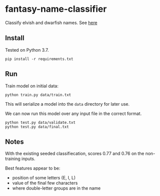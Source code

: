 # fantasy-name-classifier

Classify elvish and dwarfish names. See [here](https://www.reddit.com/r/dailyprogrammer_ideas/comments/9o9vtj/hard_tell_elf_names_and_dwarf_names_apart/)

## Install

Tested on Python 3.7.

```
pip install -r requirements.txt
```

## Run

Train model on initial data:

```
python train.py data/train.txt
```

This will serialize a model into the `data` directory for later use.

We can now run this model over any input file in the correct format.

```
python test.py data/validate.txt
python test.py data/final.txt
```

## Notes

With the existing seeded classifiecation, scores 0.77 and 0.76 on the non-training inputs.

Best features appear to be:

- position of some letters (E, I, L)
- value of the final few characters
- where double-letter groups are in the name
